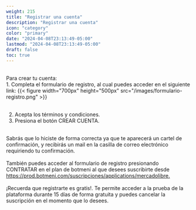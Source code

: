 ```yaml
---
weight: 215
title: "Registrar una cuenta"
description: "Registrar una cuenta"
icon: "category"
color: "primary"
date: "2024-04-08T23:13:49-05:00"
lastmod: "2024-04-08T23:13:49-05:00"
draft: false
toc: true
---
```

<br>
Para crear tu cuenta:
<br>
1. Completa el formulario de registro, al cual puedes acceder en el siguiente link: <https://prod.botmeni.com/suscripciones/register>
 {{< figure width="700px" height="500px" src="/images/formulario-registro.png" >}}
<br></br>

2. Acepta los términos y condiciones.
3. Presiona el botón CREAR CUENTA.
<br></br>

Sabrás que lo hiciste de forma correcta ya que te aparecerá un cartel de confirmación, y recibirás un mail en la casilla de correo electrónico requiriendo tu confirmación.<br></br>
También puedes acceder al formulario de registro presionando CONTRATAR en el plan de botmeni al que desees suscribirte desde <https://prod.botmeni.com/suscripciones/applications/mercadolibre.> <br></br>
¡Recuerda que registrarte es gratis!. Te permite acceder a la prueba de la plataforma durante 15 días de forma gratuita y puedes cancelar la suscripción en el momento que lo desees.
